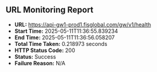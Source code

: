 ## URL Monitoring Report

- **URL:** https://api-gw1-prod1.fisglobal.com/gw/v1/health
- **Start Time:** 2025-05-11T11:36:55.839234
- **End Time:** 2025-05-11T11:36:56.058207
- **Total Time Taken:** 0.218973 seconds
- **HTTP Status Code:** 200
- **Status:** Success
- **Failure Reason:** N/A
